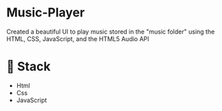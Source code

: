 # Music-Player
Created a beautiful UI to play music stored in the "music folder" using the  HTML, CSS, JavaScript, and the HTML5 Audio API

# 🥞 Stack
* Html
* Css
* JavaScript
